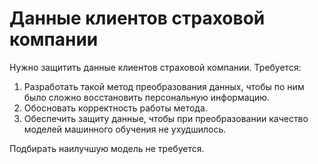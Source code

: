 # Данные клиентов страховой компании

Нужно защитить данные клиентов страховой компании. Требуется:
1. Разработать такой метод преобразования данных, чтобы по ним было сложно восстановить персональную информацию.
2. Обосновать корректность работы метода.
3. Обеспечить защиту данные, чтобы при преобразовании качество моделей машинного обучения не ухудшилось.

Подбирать наилучшую модель не требуется.

